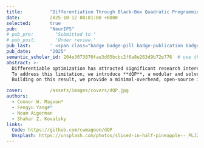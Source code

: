 ```yaml
---
title:          "Differentiation Through Black-Box Quadratic Programming Solvers"
date:           2025-10-12 00:01:00 +0800
selected:       true
pub:            "NeurIPS"
# pub_pre:        "Submitted to "
# pub_post:       'Under review.'
pub_last:       ' <span class="badge badge-pill badge-publication badge-success">Spotlight</span>'
pub_date:       "2025"
semantic_scholar_id: 204e3073870fae3d05bcbc2f6a8e263d9b72e776  # use this to retrieve citation count
abstract: >-
  Differentiable optimization has attracted significant research interest, particularly for quadratic programming (QP). Existing approaches for differentiating the solution of a QP with respect to its defining parameters often rely on specific integrated solvers. This integration limits their applicability, including their use in neural network architectures and bi-level optimization tasks, restricting users to a narrow selection of solver choices. 
  To address this limitation, we introduce **dQP**, a modular and solver-agnostic framework for plug-and-play differentiation of virtually any QP solver. A key insight we leverage to achieve modularity is that, once the active set of inequality constraints is known, both the solution and its derivative can be expressed using simplified linear systems that share the same matrix. This formulation fully decouples the computation of the QP solution from its differentiation. 
  Building on this result, we provide a minimal-overhead, open-source implementation ([GitHub](https://github.com/cwmagoon/dQP)) that seamlessly integrates with over 15 state-of-the-art solvers. Comprehensive benchmark experiments demonstrate dQP’s robustness and scalability, particularly highlighting its advantages in large-scale sparse problems.

cover:          /assets/images/covers/dQP.jpg
authors:
  - Connor W. Magoon*
  - Fengyu Yang#*
  - Noam Aigerman
  - Shahar Z. Kovalsky
links:
  Code: https://github.com/cwmagoon/dQP
  Unsplash: https://unsplash.com/photos/sliced-in-half-pineapple--_PLJZmHZzk
---
```

